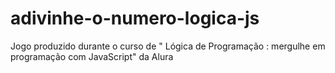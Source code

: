 # adivinhe-o-numero-logica-js
 Jogo produzido durante o curso de " Lógica de Programação : mergulhe em programação com JavaScript" da Alura
